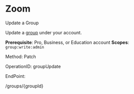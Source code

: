 #     Zoom


Update a Group

Update a [group](https://support.zoom.us/hc/en-us/articles/204519819-Group-Management-) under your account.

**Prerequisite**: Pro, Business, or Education account
**Scopes**: `group:write:admin`
 

Method: Patch

OperationID: groupUpdate

EndPoint:

/groups/{groupId}
